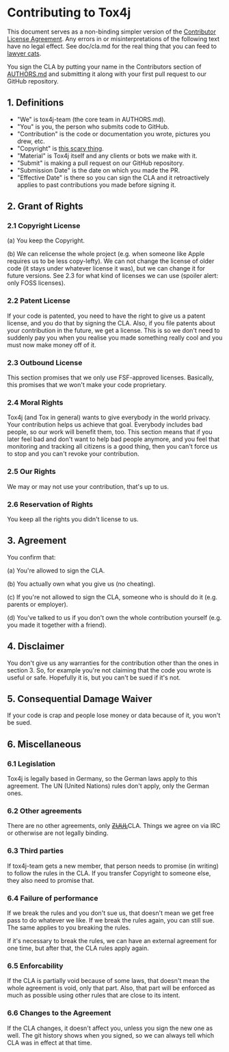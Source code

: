 # Contributing to Tox4j

This document serves as a non-binding simpler version of the [Contributor
License Agreement](doc/cla.md). Any errors in or misinterpretations of the
following text have no legal effect. See doc/cla.md for the real thing
that you can feed to [lawyer cats](http://www.legalcheek.com/wp-content/uploads/2012/04/lawyer-cat1.jpg).

You sign the CLA by putting your name in the Contributors section of
[AUTHORS.md](AUTHORS.md) and submitting it along with your first pull request
to our GitHub repository.

## 1. Definitions

- "We" is tox4j-team (the core team in AUTHORS.md).
- "You" is you, the person who submits code to GitHub.
- "Contribution" is the code or documentation you wrote, pictures you drew, etc.
- "Copyright" is [this scary thing](http://en.wikipedia.org/wiki/Copyright).
- "Material" is Tox4j itself and any clients or bots we make with it.
- "Submit" is making a pull request on our GitHub repository.
- "Submission Date" is the date on which you made the PR.
- "Effective Date" is there so you can sign the CLA and it retroactively
  applies to past contributions you made before signing it.

## 2. Grant of Rights

### 2.1 Copyright License

(a) You keep the Copyright.

(b) We can relicense the whole project (e.g. when someone like Apple requires
us to be less copy-lefty). We can not change the license of older code (it
stays under whatever license it was), but we can change it for future
versions. See 2.3 for what kind of licenses we can use (spoiler alert: only
FOSS licenses).

### 2.2 Patent License

If your code is patented, you need to have the right to give us a patent
license, and you do that by signing the CLA. Also, if you file patents about
your contribution in the future, we get a license. This is so we don't need to
suddenly pay you when you realise you made something really cool and you must
now make money off of it.

### 2.3 Outbound License

This section promises that we only use FSF-approved licenses. Basically, this
promises that we won't make your code proprietary.

### 2.4 Moral Rights

Tox4j (and Tox in general) wants to give everybody in the world privacy. Your
contribution helps us achieve that goal. Everybody includes bad people, so our
work will benefit them, too. This section means that if you later feel bad and
don't want to help bad people anymore, and you feel that monitoring and
tracking all citizens is a good thing, then you can't force us to stop and you
can't revoke your contribution.

### 2.5 Our Rights

We may or may not use your contribution, that's up to us.

### 2.6 Reservation of Rights

You keep all the rights you didn't license to us.

## 3. Agreement

You confirm that:

(a) You're allowed to sign the CLA.

(b) You actually own what you give us (no cheating).

(c) If you're not allowed to sign the CLA, someone who is should do it (e.g.
parents or employer).

(d) You've talked to us if you don't own the whole contribution yourself (e.g.
you made it together with a friend).

## 4. Disclaimer

You don't give us any warranties for the contribution other than the ones in
section 3. So, for example you're not claiming that the code you wrote is
useful or safe. Hopefully it is, but you can't be sued if it's not.

## 5. Consequential Damage Waiver

If your code is crap and people lose money or data because of it, you won't be
sued.

## 6. Miscellaneous

### 6.1 Legislation

Tox4j is legally based in Germany, so the German laws apply to this agreement.
The UN (United Nations) rules don't apply, only the German ones.

### 6.2 Other agreements

There are no other agreements, only
~~[ZUUL](http://onqny.com/wp-content/uploads/2013/02/the-gatekeeper.png)~~CLA.
Things we agree on via IRC or otherwise are not legally binding.

### 6.3 Third parties

If tox4j-team gets a new member, that person needs to promise (in writing) to
follow the rules in the CLA. If you transfer Copyright to someone else, they
also need to promise that.

### 6.4 Failure of performance

If we break the rules and you don't sue us, that doesn't mean we get free pass
to do whatever we like. If we break the rules again, you can still sue. The
same applies to you breaking the rules.

If it's necessary to break the rules, we can have an external agreement for
one time, but after that, the CLA rules apply again.

### 6.5 Enforcability

If the CLA is partially void because of some laws, that doesn't mean the whole
agreement is void, only that part. Also, that part will be enforced as much as
possible using other rules that are close to its intent.

### 6.6 Changes to the Agreement

If the CLA changes, it doesn't affect you, unless you sign the new one as
well. The git history shows when you signed, so we can always tell which CLA
was in effect at that time.

